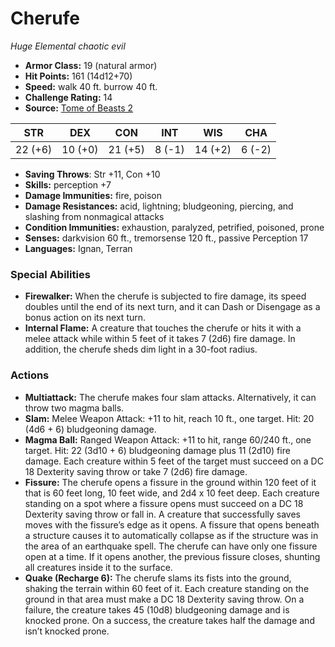 # Cherufe

*Huge* *Elemental* *chaotic evil*

- **Armor Class:** 19 (natural armor)
- **Hit Points:** 161 (14d12+70)
- **Speed:** walk 40 ft. burrow 40 ft.
- **Challenge Rating:** 14
- **Source:** [Tome of Beasts 2](https://koboldpress.com/kpstore/product/tome-of-beasts-2-for-5th-edition/)

| STR | DEX | CON | INT | WIS | CHA |
| --- | --- | --- | --- | --- | --- |
| 22 (+6) | 10 (+0) | 21 (+5) | 8 (-1) | 14 (+2) | 6 (-2) |

- **Saving Throws**: Str +11, Con +10
- **Skills:** perception +7
- **Damage Immunities:** fire, poison
- **Damage Resistances:** acid, lightning; bludgeoning, piercing, and slashing from nonmagical attacks
- **Condition Immunities:** exhaustion, paralyzed, petrified, poisoned, prone
- **Senses:** darkvision 60 ft., tremorsense 120 ft., passive Perception 17
- **Languages:** Ignan, Terran
### Special Abilities
- **Firewalker:** When the cherufe is subjected to fire damage, its speed doubles until the end of its next turn, and it can Dash or Disengage as a bonus action on its next turn.
- **Internal Flame:** A creature that touches the cherufe or hits it with a melee attack while within 5 feet of it takes 7 (2d6) fire damage. In addition, the cherufe sheds dim light in a 30-foot radius.
### Actions
- **Multiattack:** The cherufe makes four slam attacks. Alternatively, it can throw two magma balls.
- **Slam:** Melee Weapon Attack: +11 to hit, reach 10 ft., one target. Hit: 20 (4d6 + 6) bludgeoning damage.
- **Magma Ball:** Ranged Weapon Attack: +11 to hit, range 60/240 ft., one target. Hit: 22 (3d10 + 6) bludgeoning damage plus 11 (2d10) fire damage. Each creature within 5 feet of the target must succeed on a DC 18 Dexterity saving throw or take 7 (2d6) fire damage.
- **Fissure:** The cherufe opens a fissure in the ground within 120 feet of it that is 60 feet long, 10 feet wide, and 2d4 x 10 feet deep. Each creature standing on a spot where a fissure opens must succeed on a DC 18 Dexterity saving throw or fall in. A creature that successfully saves moves with the fissure’s edge as it opens. A fissure that opens beneath a structure causes it to automatically collapse as if the structure was in the area of an earthquake spell. The cherufe can have only one fissure open at a time. If it opens another, the previous fissure closes, shunting all creatures inside it to the surface.
- **Quake (Recharge 6):** The cherufe slams its fists into the ground, shaking the terrain within 60 feet of it. Each creature standing on the ground in that area must make a DC 18 Dexterity saving throw. On a failure, the creature takes 45 (10d8) bludgeoning damage and is knocked prone. On a success, the creature takes half the damage and isn’t knocked prone.
